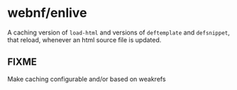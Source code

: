 # webnf/enlive

A caching version of `load-html` and versions of `deftemplate` and
`defsnippet`, that reload, whenever an html source file is updated.

## FIXME

Make caching configurable and/or based on weakrefs

